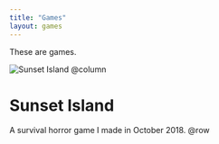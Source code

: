```yaml
---
title: "Games"
layout: games
---
```


These are games.

![Sunset Island](https://riopelle.me/assets/pics/sunset.png)
@column
# Sunset Island
A survival horror game I made in October 2018.
@row
